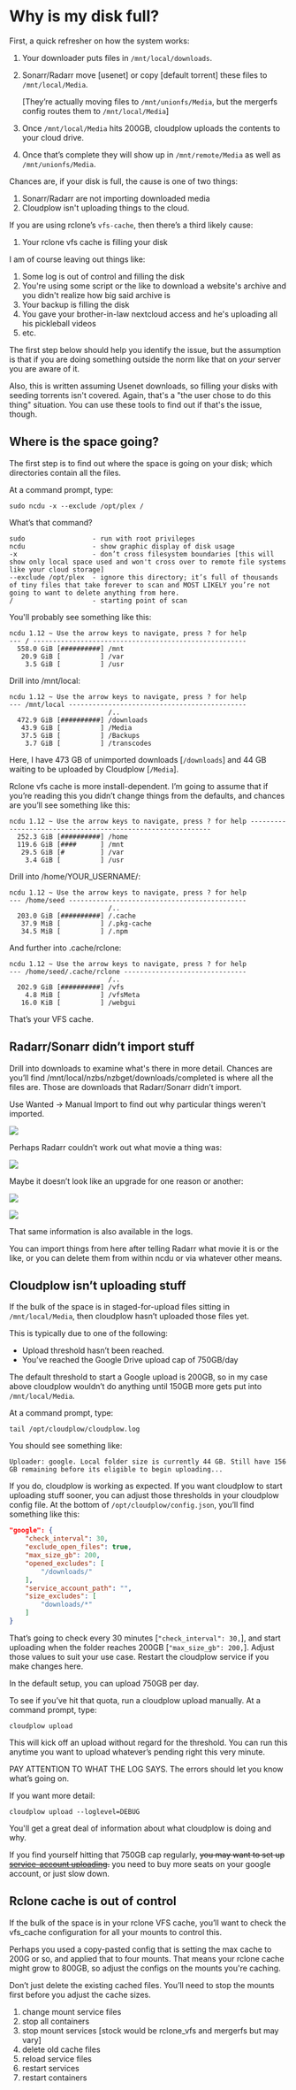 # Why is my disk full?

First, a quick refresher on how the system works:

1. Your downloader puts files in `/mnt/local/downloads`.
2. Sonarr/Radarr move [usenet] or copy [default torrent] these files to `/mnt/local/Media`.
   
   [They’re actually moving files to `/mnt/unionfs/Media`, but the mergerfs config routes them to `/mnt/local/Media`]
4. Once `/mnt/local/Media` hits 200GB, cloudplow uploads the contents to your cloud drive.
5. Once that’s complete they will show up in `/mnt/remote/Media` as well as `/mnt/unionfs/Media`.

Chances are, if your disk is full, the cause is one of two things:

1. Sonarr/Radarr are not importing downloaded media
1. Cloudplow isn't uploading things to the cloud.

If you are using rclone’s `vfs-cache`, then there’s a third likely cause:

1. Your rclone vfs cache is filling your disk

I am of course leaving out things like:
1. Some log is out of control and filling the disk
2. You're using some script or the like to download a website's archive and you didn't realize how big said archive is
3. Your backup is filling the disk
4. You gave your brother-in-law nextcloud access and he's uploading all his pickleball videos
5. etc.

The first step below should help you identify the issue, but the assumption is that if you are doing something outside the norm like that on *your* server you are aware of it.

Also, this is written assuming Usenet downloads, so filling your disks with seeding torrents isn't covered.  Again, that's a "the user chose to do this thing" situation.  You can use these tools to find out if that's the issue, though.

## Where is the space going?

The first step is to find out where the space is going on your disk; which directories contain all the files.

At a command prompt, type:

```shell
sudo ncdu -x --exclude /opt/plex /
```

What’s that command?

```shell
sudo                 - run with root privileges
ncdu                 - show graphic display of disk usage
-x                   - don’t cross filesystem boundaries [this will show only local space used and won't cross over to remote file systems like your cloud storage]
--exclude /opt/plex  - ignore this directory; it’s full of thousands of tiny files that take forever to scan and MOST LIKELY you’re not going to want to delete anything from here.
/                    - starting point of scan
```

You'll probably see something like this:

```text
ncdu 1.12 ~ Use the arrow keys to navigate, press ? for help
--- / ------------------------------------------------------
  558.0 GiB [##########] /mnt
   20.9 GiB [          ] /var
    3.5 GiB [          ] /usr
```

Drill into /mnt/local:

```text
ncdu 1.12 ~ Use the arrow keys to navigate, press ? for help
--- /mnt/local ---------------------------------------------
                         /..
  472.9 GiB [##########] /downloads
   43.9 GiB [          ] /Media
   37.5 GiB [          ] /Backups
    3.7 GiB [          ] /transcodes
```

Here, I have 473 GB of unimported downloads [`/downloads`] and 44 GB waiting to be uploaded by Cloudplow [`/Media`].

Rclone vfs cache is more install-dependent.  I’m going to assume that if you’re reading this you didn’t change things from the defaults, and chances are you’ll see something like this:

```text
ncdu 1.12 ~ Use the arrow keys to navigate, press ? for help ------------------------------------------------------------
  252.3 GiB [##########] /home
  119.6 GiB [####      ] /mnt
   29.5 GiB [#         ] /var
    3.4 GiB [          ] /usr
```

Drill into /home/YOUR_USERNAME/:

```text
ncdu 1.12 ~ Use the arrow keys to navigate, press ? for help
--- /home/seed ---------------------------------------------
                         /..
  203.0 GiB [##########] /.cache
   37.9 MiB [          ] /.pkg-cache
   34.5 MiB [          ] /.npm
```

And further into .cache/rclone:

```text
ncdu 1.12 ~ Use the arrow keys to navigate, press ? for help
--- /home/seed/.cache/rclone -------------------------------
                         /..
  202.9 GiB [##########] /vfs
    4.8 MiB [          ] /vfsMeta
   16.0 KiB [          ] /webgui
```

That’s your VFS cache.

## Radarr/Sonarr didn’t import stuff

Drill into downloads to examine what's there in more detail.  Chances are you’ll find /mnt/local/nzbs/nzbget/downloads/completed is where all the files are.  Those are downloads that Radarr/Sonarr didn’t import.

Use Wanted -> Manual Import to find out why particular things weren't imported.

![](../images/../../../images/low-disk/01-low-disk-manual.png)

Perhaps Radarr couldn’t work out what movie a thing was:

![](../images/../../../images/low-disk/02-low-disk-unknown.png)

Maybe it doesn’t look like an upgrade for one reason or another:

![](../images/../../../images/low-disk/03-low-disk-not-upgrade.png)

![](../images/../../../images/low-disk/04-low-disk-filesize.png)

That same information is also available in the logs.

You can import things from here after telling Radarr what movie it is or the like, or you can delete them from within ncdu or via whatever other means.

## Cloudplow isn’t uploading stuff

If the bulk of the space is in staged-for-upload files sitting in `/mnt/local/Media`, then cloudplow hasn’t uploaded those files yet.

This is typically due to one of the following:

- Upload threshold hasn’t been reached.
- You’ve reached the Google Drive upload cap of 750GB/day

The default threshold to start a Google upload is 200GB, so in my case above cloudplow wouldn’t do anything until 150GB more gets put into `/mnt/local/Media`.

At a command prompt, type:

```shell
tail /opt/cloudplow/cloudplow.log
```

You should see something like:

```text
Uploader: google. Local folder size is currently 44 GB. Still have 156 GB remaining before its eligible to begin uploading...
```

If you do, cloudplow is working as expected.  If you want cloudplow to start uploading stuff sooner, you can adjust those thresholds in your cloudplow config file.  At the bottom of `/opt/cloudplow/config.json`, you’ll find something like this:

```json
"google": {
    "check_interval": 30,
    "exclude_open_files": true,
    "max_size_gb": 200,
    "opened_excludes": [
        "/downloads/"
    ],
    "service_account_path": "",
    "size_excludes": [
        "downloads/*"
    ]
}
```

That’s going to check every 30 minutes [`"check_interval": 30,`], and start uploading when the folder reaches 200GB [`"max_size_gb": 200,`].  Adjust those values to suit your use case. Restart the cloudplow service if you make changes here.

In the default setup, you can upload 750GB per day.

To see if you’ve hit that quota, run a cloudplow upload manually.  At a command prompt, type:

```shell
cloudplow upload
```

This will kick off an upload without regard for the threshold.  You can run this anytime you want to upload whatever’s pending right this very minute.

PAY ATTENTION TO WHAT THE LOG SAYS.  The errors should let you know what’s going on.

If you want more detail:

```shell
cloudplow upload --loglevel=DEBUG
```

You'll get a great deal of information about what cloudplow is doing and why.

If you find yourself hitting that 750GB cap regularly, ~~you may want to set up [service-account uploading](tip44.md).~~ you need to buy more seats on your google account, or just slow down.

## Rclone cache is out of control

If the bulk of the space is in your rclone VFS cache, you’ll want to check the vfs_cache configuration for all your mounts to control this.

Perhaps you used a copy-pasted config that is setting the max cache to 200G or so, and applied that to four mounts.  That means your rclone cache might grow to 800GB, so adjust the configs on the mounts you're caching.

Don’t just delete the existing cached files.  You’ll need to stop the mounts first before you adjust the cache sizes.

1. change mount service files
2. stop all containers
3. stop mount services [stock would be rclone_vfs and mergerfs but may vary]
4. delete old cache files
5. reload service files
6. restart services
7. restart containers
